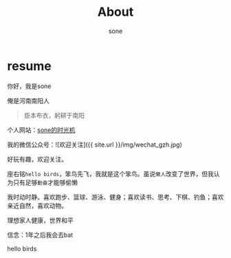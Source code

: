 ﻿---
title: About
layout: page
author: "sone"
description: "PHP程序员，业余JS"
---

# resume

你好，我是sone

俺是河南南阳人

> 臣本布衣，躬耕于南阳
 
个人网站：[sone的时光机](http://sone.timeline.hellobirds.top/)

我的微信公众号：![欢迎关注]({{ site.url }}/img/wechat_gzh.jpg)

好玩有趣，欢迎关注。

座右铭`hello birds`，笨鸟先飞，我就是这个笨鸟。虽说`懒人`改变了世界，但我认为只有足够`勤奋`才能够偷懒

我时动时静。喜欢跑步、篮球、游泳、健身；喜欢读书、思考、下棋、钓鱼；喜欢亲近自然，喜欢动物。

理想家人健康，世界和平

信念：1年之后我会去bat

hello birds
















 

